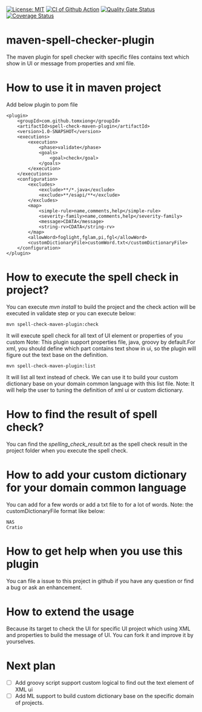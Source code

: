 [![License: MIT](https://img.shields.io/badge/License-MIT-blue.svg)](https://raw.githubusercontent.com/tomxiong/spell-check-maven-plugin/main/LICENSE)
[![CI of Github Action](https://github.com/tomxiong/spell-check-maven-plugin/actions/workflows/maven.yml/badge.svg)](https://github.com/tomxiong/spell-check-maven-plugin/actions/workflows/maven.yml)
[![Quality Gate Status](https://sonarcloud.io/api/project_badges/measure?project=tomxiong_spell-check-maven-plugin&metric=alert_status)](https://sonarcloud.io/dashboard?id=tomxiong_spell-check-maven-plugin)
[![Coverage Status](https://coveralls.io/repos/github/tomxiong/spell-check-maven-plugin/badge.svg?branch=main)](https://coveralls.io/github/tomxiong/spell-check-maven-plugin?branch=main)

# maven-spell-checker-plugin
The maven plugin for spell checker with specific files contains text which show in UI or message
 from properties and xml file.

# How to use it in maven project
Add below plugin to pom file
```
<plugin>
    <groupId>com.github.tomxiong</groupId>
    <artifactId>spell-check-maven-plugin</artifactId>
    <version>1.0-SNAPSHOT</version>
    <executions>
        <execution>
            <phase>validate</phase>
            <goals>
                <goal>check</goal>
            </goals>
        </execution>
    </executions>
    <configuration>
        <excludes>
            <exclude>**/*.java</exclude>
            <exclude>**/esapi/**</exclude>
        </excludes>
        <map>
            <simple-rule>name,comments,help</simple-rule>
            <severity-family>name,comments,help</severity-family>
            <message>CDATA</message>
            <string-rv>CDATA</string-rv>
        </map>
        <allowWord>foglight,fglam,pi,fgl</allowWord>
        <customDictionaryFile>customWord.txt</customDictionaryFile>
    </configuration>
</plugin>
```
# How to execute the spell check in project?
You can execute *mvn install* to build the project and the check action will be executed in validate step or you can execute below:
```
mvn spell-check-maven-plugin:check
```
It will execute spell check for all text of UI element or properties of you custom
Note: This plugin support properties file, java, groovy by default.For xml, you should define which part contains text show in ui, so the plugin will figure out the text base on the definition.  
```
mvn spell-check-maven-plugin:list
```
It will list all text instead of check. We can use it to build your custom dictionary base on your domain common language with this list file.
Note: It will help the user to tuning the definition of xml ui or custom dictionary.

# How to find the result of spell check?
You can find the _spelling_check_result.txt_ as the spell check result in the project folder when you execute the spell check.

# How to add your custom dictionary for your domain common language
You can add *<allowword>* for a few words or add a txt file to *<customeDictionaryFile>* for a lot of words.
Note: the customDictionaryFile format like below:
```
NAS
Cratio
```

# How to get help when you use this plugin
You can file a issue to this project in github if you have any question or find a bug or ask an enhancement. 

# How to extend the usage
Because its target to check the UI for specific UI project which using XML and properties to build the message of UI.
You can fork it and improve it by yourselves.

# Next plan
- [ ] Add groovy script support custom logical to find out the text element of XML ui
- [ ] Add ML support to build custom dictionary base on the specific domain of projects. 
